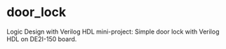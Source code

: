 # door_lock
Logic Design with Verilog HDL mini-project: Simple door lock with Verilog HDL on DE2I-150 board. 
